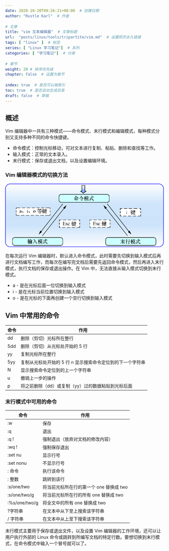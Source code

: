 ```yaml
---
date: 2020-10-20T09:26:21+08:00  # 创建日期
author: "Rustle Karl"  # 作者

# 文章
title: "vim 文本编辑器"  # 文章标题
url:  "posts/linux/tools/tripartite/vim.md"  # 设置网页永久链接
tags: [ "linux" ]  # 标签
series: [ "Linux 学习笔记"]  # 系列
categories: [ "学习笔记"]  # 分类

# 章节
weight: 20 # 排序优先级
chapter: false  # 设置为章节

index: true  # 是否可以被索引
toc: true  # 是否自动生成目录
draft: false  # 草稿
---
```


## 概述

Vim 编辑器中一共有三种模式——命令模式、末行模式和编辑模式，每种模式分别又支持多种不同的命令快捷键。

- 命令模式：控制光标移动，可对文本进行复制、粘贴、删除和查找等工作。
- 输入模式：正常的文本录入。
- 末行模式：保存或退出文档，以及设置编辑环境。

### Vim 编辑器模式的切换方法

![vim](../../assets/images/others/vim-modes.png)

在每次运行 Vim 编辑器时，默认进入命令模式，此时需要先切换到输入模式后再进行文档编写工作，而每次在编写完文档后需要先返回命令模式，然后再进入末行模式，执行文档的保存或退出操作。在 Vim 中，无法直接从输入模式切换到末行模式。

- a - 是在光标后面一位切换到输入模式
- i - 是在光标当前位置切换到输入模式
- o - 是在光标的下面再创建一个空行切换到输入模式

## Vim 中常用的命令

| 命令 | 作用 |
| ---- | -------- |
| dd | 删除（剪切）光标所在整行 |
| 5dd | 删除（剪切）从光标处开始的 5 行 |
| yy | 复制光标所在整行 |
| 5yy | 复制从光标处开始的 5 行 n 显示搜索命令定位到的下一个字符串 |
| N | 显示搜索命令定位到的上一个字符串 |
| u | 撤销上一步的操作 |
| p | 将之前删除（dd）或复制（yy）过的数据粘贴到光标后面 |

### 末行模式中可用的命令

| 命令 | 作用 |
| -------- | -------- |
| :w | 保存 |
| :q | 退出 |
| :q ! | 强制退出（放弃对文档的修改内容） |
| :wq ! | 强制保存退出 |
| :set nu | 显示行号 |
| :set nonu | 不显示行号 |
| : 命令 | 执行该命令 |
| : 整数 | 跳转到该行 |
| :s/one/two | 将当前光标所在行的第一个 one 替换成 two |
| :s/one/two/g | 将当前光标所在行的所有 one 替换成 two |
| :%s/one/two/g | 将全文中的所有 one 替换成 two |
| ?字符串 | 在文本中从下至上搜索该字符串 |
| / 字符串 | 在文本中从上至下搜索该字符串 |

末行模式主要用于保存或退出文件，以及设置 Vim 编辑器的工作环境，还可以让用户执行外部的 Linux 命令或跳转到所编写文档的特定行数。要想切换到末行模式，在命令模式中输入一个冒号就可以了。
